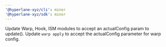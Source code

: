 ```yaml
---
'@hyperlane-xyz/cli': minor
'@hyperlane-xyz/sdk': minor
---
```


Update Warp, Hook, ISM modules to accept an actualConfig param to update(). Update `warp apply` to accept the actualConfig parameter for warp config.
